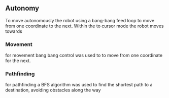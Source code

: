 ## Autonomy 

To move autonomously the robot using a bang-bang feed loop to move from one coordinate to the next. Within the to cursor mode the robot moves towards 

### Movement
for movement bang bang control was used to to move from one coordinate for the next.

### Pathfinding

for pathfinding a BFS algorithm was used to find the shortest path to a destination, avoiding obstacles along the way

